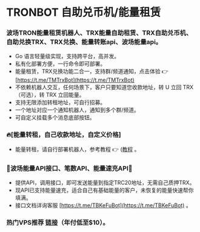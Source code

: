# TRONBOT 自助兑币机/能量租赁

### 波场TRON能量租赁机器人、TRX能量自助租赁、TRX自助兑币机、自助兑换TRX、TRX兑换、能量转账api、波场能量api。

* Go 语言轻量级实现，支持跨平台，高并发。
* 私有化部署方便，一行命令即可部署。
* 能量租赁，TRX兑换功能二合一，支持群/频道通知，点击体验 👉 [https://t.me/TMTrxBot](https://t.me/TMTrxBot)
* 不依赖机器人交互，任何场景下，客户只要知道您收款地址，转 U 立回 TRX（可选），转 TRX 立回能量。
* 支持无限添加转租地址，可自行招募。
* 一个地址对应一个通知机器人，通知到多个群/频道。
* 可自定义挂载多个消息底部按钮。


### 🔥[能量转租，自己收款地址，自定义价格]
* 能量转租，请自行部署机器人，参考教程 👉 ([教程](./INSTALL.md) 。


### 🤝波场能量API接口、笔数API、能量速充API🔋
* 提供API，调用接口，即可发送能量到指定TRC20地址，无需自己质押TRX。
* 现API已支持能量速充，适合自己有基础能量的客户，未恢复的能量快速帮你填满。
* 接口文档详询客服 [https://t.me/TBKeFuBot](https://t.me/TBKeFuBot) 。


### 热门VPS推荐 [链接](./RACKNERD.md)（年付低至$10）。
